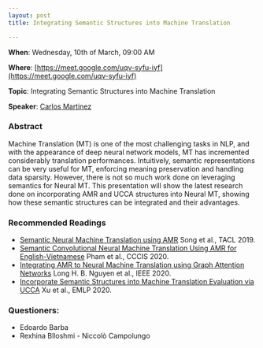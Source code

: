```yaml
---
layout: post
title: Integrating Semantic Structures into Machine Translation

---
```

**When**:  Wednesday, 10th of March, 09:00 AM

**Where**: [https://meet.google.com/uqv-syfu-iyf](https://meet.google.com/uqv-syfu-iyf)

**Topic**: Integrating Semantic Structures into Machine Translation

           
**Speaker**: 
[Carlos Martinez](https://twitter.com/CarlosMalaga26)

### Abstract
Machine Translation (MT) is one of the most challenging tasks in NLP, and with the appearance of deep neural network models, MT has incremented considerably translation performances. Intuitively, semantic representations can be very useful for MT, enforcing meaning preservation and handling data sparsity. However, there is not so much work done on leveraging semantics for Neural MT. This presentation will show the latest research done on incorporating AMR and UCCA structures into Neural MT, showing how these semantic structures can be integrated and their advantages.

### Recommended Readings
- [Semantic Neural Machine Translation using AMR](https://www.aclweb.org/anthology/Q19-1002.pdf) Song et al., TACL 2019.
- [Semantic Convolutional Neural Machine Translation Using AMR for English-Vietnamese](https://dl.acm.org/doi/pdf/10.1145/3418994.3419000?casa_token=lSsBGrF_lXMAAAAA:SVbD4b0e-1SR66SvKA3RJ956dTVfUu3-JW_fPxV5Ou6xteKBIzW1VktHqINYz9lXXhe3oROscGCPxw) Pham et al., CCCIS 2020.
- [Integrating AMR to Neural Machine Translation using Graph Attention Networks](https://ieeexplore.ieee.org/document/9335896) Long H. B. Nguyen et al., IEEE 2020.
- [Incorporate Semantic Structures into Machine Translation Evaluation via UCCA](https://www.aclweb.org/anthology/2020.wmt-1.104.pdf) Xu et al., EMLP 2020.

### Questioners:
- Edoardo Barba
- Rexhina Blloshmi
- Niccolò Campolungo


